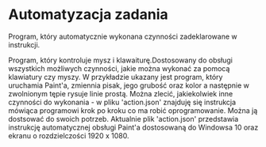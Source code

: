 # Automatyzacja zadania
Program, który automatycznie wykonana czynności zadeklarowane w instrukcji. 

<p>Program, który kontroluje mysz i klawaiturę.Dostosowany do obsługi wszystkich możliwych czynności, jakie można wykonać za pomocą klawiatury czy myszy. 
W przykładzie ukazany jest program, który uruchamia Paint'a, zmiennia pisak, jego grubość oraz kolor a następnie w zwolnionym tępie rysuje linie prostą. 
Można zlecić, jakiekolwiek inne czynności do wykonania - w pliku 'action.json' znajduję się instrukcja mówiąca programowi krok po kroku co ma robić oprogramowanie.
Można ją dostsować do swoich potrzeb. Aktualnie plik 'action.json' przedstawia instrukcję automatycznej obsługi Paint'a dostosowaną do Windowsa 10 oraz ekranu o rozdzielczości 1920 x 1080. 
</p>
